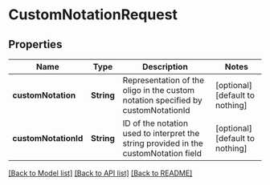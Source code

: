 # CustomNotationRequest


## Properties
Name | Type | Description | Notes
------------ | ------------- | ------------- | -------------
**customNotation** | **String** | Representation of the oligo in the custom notation specified by customNotationId | [optional] [default to nothing]
**customNotationId** | **String** | ID of the notation used to interpret the string provided in the customNotation field | [optional] [default to nothing]


[[Back to Model list]](../README.md#models) [[Back to API list]](../README.md#api-endpoints) [[Back to README]](../README.md)


